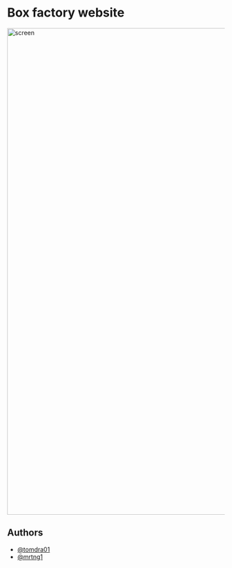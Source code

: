# Box factory website

<img width="1128" alt="screen" src="https://github.com/tomdra01/BoxFactory/assets/114875545/1a36d263-c624-4d3c-a8d5-45c75c8f64db">

## Authors

- [@tomdra01](https://github.com/tomdra01)
- [@mrtng1](https://github.com/mrtng1)

